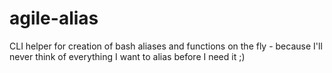# agile-alias
CLI helper for creation of bash aliases and functions on the fly - because I'll never think of everything I want to alias before I need it ;)
